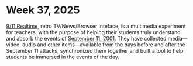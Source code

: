 # Week 37, 2025

[9/11 Realtime](https://911realtime.org), retro TV/News/Browser inteface, is a multimedia experiment for teachers, with the purpose of helping their students truly understand and absorb the events of [September 11, 2001](https://en.wikipedia.org/wiki/September_11_attacks). They have collected media—video, audio and other items—available from the days before and after the September 11 attacks, synchronized them together and built a tool to help students be immersed in the events of the day.


